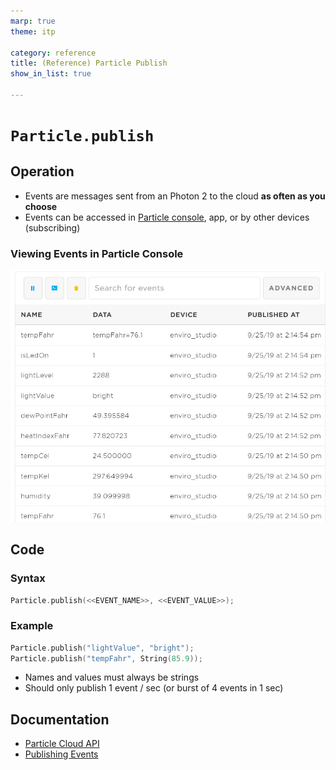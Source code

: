 ```yaml
---
marp: true
theme: itp

category: reference
title: (Reference) Particle Publish
show_in_list: true

---
```


<!-- headingDivider: 2 -->

# `Particle.publish`
## Operation

* Events are messages sent from an Photon 2 to the cloud **as often as you choose**
* Events can be accessed in [Particle console]([https://console.particle.io/](https://console.particle.io/)), app, or by other devices (subscribing)

### Viewing Events in Particle Console

<img src="particle_cloud_publish.assets/1569446342143.png" alt="1569446342143" style="width:800px;" />



## Code

### Syntax

```c++
Particle.publish(<<EVENT_NAME>>, <<EVENT_VALUE>>); 
```

### Example

```c++
Particle.publish("lightValue", "bright"); 
Particle.publish("tempFahr", String(85.9));
```

* Names and values must always be strings
* Should only publish 1 event / sec (or burst of 4 events in 1 sec)

## Documentation

* [Particle Cloud API](https://docs.particle.io/reference/device-os/firmware/#cloud-functions)
* [Publishing Events](https://docs.particle.io/reference/device-os/firmware/#particle-publish-)
